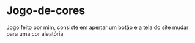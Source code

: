 # Jogo-de-cores

Jogo feito por mim, consiste em apertar um botão e a tela do site mudar para uma cor aleatória 
